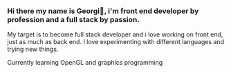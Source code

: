 ### Hi there my name is Georgi👋, i'm front end developer by profession and a full stack by passion. 
My target is to become full stack developer and i love working on front end, just as much as back end.
I love experimenting with different languages and trying new things.

Currently learning OpenGL and graphics programming
